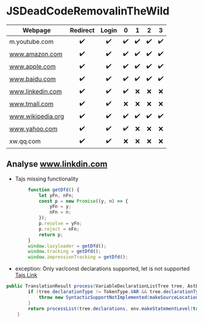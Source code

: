 # JSDeadCodeRemovalinTheWild


| Webpage | Redirect | Login  | 0 | 1 | 2 | 3 |
| ------------------------------------ |:---:| :---:| :---:| :---: | :---: | :---:|
| m.youtube.com | :heavy_check_mark: | :heavy_check_mark: | :heavy_check_mark: | :heavy_check_mark: | :heavy_check_mark: |  :heavy_check_mark: |
| www.amazon.com | :heavy_check_mark: | :heavy_check_mark: | :heavy_check_mark: | :heavy_check_mark: | :heavy_check_mark: |  :heavy_check_mark: |
| www.apple.com | :heavy_check_mark: | :heavy_check_mark: | :heavy_check_mark: | :heavy_check_mark: | :heavy_check_mark: |  :heavy_check_mark: |
| www.baidu.com | :heavy_check_mark: | :heavy_check_mark: | :heavy_check_mark: | :heavy_check_mark: | :heavy_check_mark: |  :heavy_check_mark: |
| www.linkedin.com | :heavy_check_mark: | :heavy_check_mark: | :heavy_check_mark: | :x: | :x: |  :x: |
| www.tmall.com | :heavy_check_mark: | :heavy_check_mark: | :x: | :x: | :x: |  :x: |
| www.wikipedia.org | :heavy_check_mark: | :heavy_check_mark: | :heavy_check_mark: | :heavy_check_mark: | :heavy_check_mark: |  :heavy_check_mark: |
| www.yahoo.com | :heavy_check_mark: | :heavy_check_mark: | :heavy_check_mark: | :x: | :x: |  :x: |
| xw.qq.com | :heavy_check_mark: | :heavy_check_mark: | :x: | :x: | :x: |  :x: |


## Analyse www.linkdin.com
- Tajs missing functionality
```JavaScript 
        function getDfd() {
            let yFn, nFn;
            const p = new Promise((y, n) => {
                yFn = y;
                nFn = n;
            });
            p.resolve = yFn;
            p.reject = nFn;
            return p;
        }
        window.lazyloader = getDfd();
        window.tracking = getDfd();
        window.impressionTracking = getDfd();
```
- exception: Only var/const declarations supported, let is not supported
[Tajs Link](https://github.com/cs-au-dk/TAJS/blob/a519cdd38261ba143b5f21ee917c86839c180469/src/dk/brics/tajs/js2flowgraph/FunctionBuilder.java#L1549)

```java
public TranslationResult process(VariableDeclarationListTree tree, AstEnv env) {
        if (tree.declarationType != TokenType.VAR && tree.declarationType != TokenType.CONST /* TODO: unsound to treat as var, but unlikely to be an issue in practice (GitHub #182) */) {
            throw new SyntacticSupportNotImplemented(makeSourceLocation(tree) + ": Only var/const declarations supported, " + tree.declarationType + " is not supported");
        }
        return processList(tree.declarations, env.makeStatementLevel(true));
    }
```
